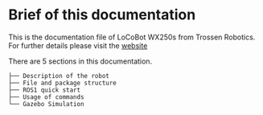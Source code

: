 # Brief of this documentation
This is the documentation file of LoCoBot WX250s from Trossen Robotics. For further details please visit the [website](https://docs.trossenrobotics.com/interbotix_xslocobots_docs/)

There are 5 sections in this documentation. 

```
├── Description of the robot
├── File and package structure
├── ROS1 quick start
├── Usage of commands
└── Gazebo Simulation
```